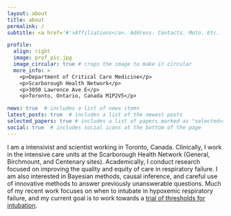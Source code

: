```yaml
---
layout: about
title: about
permalink: /
subtitle: <a href='#'>Affiliations</a>. Address. Contacts. Moto. Etc.

profile:
  align: right
  image: prof_pic.jpg
  image_circular: true # crops the image to make it circular
  more_info: >
    <p>Department of Critical Care Medicine</p>
    <p>Scarborough Health Network</p>
    <p>3050 Lawrence Ave E</p>
    <p>Toronto, Ontario, Canada M1P2V5</p>

news: true  # includes a list of news items
latest_posts: true  # includes a list of the newest posts
selected_papers: true # includes a list of papers marked as "selected={true}"
social: true  # includes social icons at the bottom of the page
---
```


I am a intensivist and scientist working in Toronto, Canada. Clinically, I work in the intensive care units at the Scarborough Health Network (General, Birchmount, and Centenary sites). Academically, I conduct research focused on improving the quality and equity of care in respiratory failure. I am also interested in Bayesian methods, causal inference, and careful use of innovative methods to answer previously unanswerable questions. Much of my recent work focuses on when to intubate in hypoxemic respiratory failure, and my current goal is to work towards a <a href="https://evidence.nejm.org/stoken/default+domain/FHMD554DFF3C4ENJNVUX/full?redirectUri=/doi/full/10.1056/EVIDtt2200305">trial of thresholds for intubation</a>.
